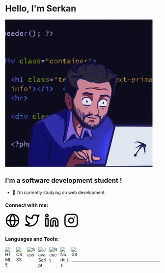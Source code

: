 # Hello, I'm Serkan

![A crazy developer as me.](./img/me1.gif)


## I'm a software development student  !

- 🌱 I'm currently studying on web development.
### Connect with me:

[![website](./img/globe-light.svg)](https://serkanyaman.dev)
&nbsp;&nbsp;
[![website](./img/twitter-light.svg)](https://twitter.com/serkanyamant)
&nbsp;&nbsp;
[![website](./img/linkedin-light.svg)](https://linkedin.com/in/serkanyamanz)
&nbsp;&nbsp;
[![website](./img/instagram-light.svg)](https://instagram.com/serkanyamanz)

### Languages and Tools:


<img align="left" alt="HTML5" width="26px" src="https://cdn.jsdelivr.net/gh/devicons/devicon/icons/html5/html5-original.svg" style="padding-right:10px;" />
<img align="left" alt="CSS3" width="26px" src="https://cdn.jsdelivr.net/gh/devicons/devicon/icons/css3/css3-original.svg" style="padding-right:10px;" />
<img align="left" alt="Sass" width="26px" src="https://cdn.jsdelivr.net/gh/devicons/devicon/icons/sass/sass-original.svg" style="padding-right:10px;" />
<img align="left" alt="JavaScript" width="26px" src="https://cdn.jsdelivr.net/gh/devicons/devicon/icons/javascript/javascript-original.svg" style="padding-right:10px;" />
<img align="left" alt="React" width="26px" src="https://cdn.jsdelivr.net/gh/devicons/devicon/icons/react/react-original.svg" style="padding-right:10px;" />
<img align="left" alt="Node.js" width="26px" src="https://cdn.jsdelivr.net/gh/devicons/devicon/icons/nodejs/nodejs-original.svg" style="padding-right:10px;" />
<img align="left" alt="Git" width="26px" src="https://cdn.jsdelivr.net/gh/devicons/devicon/icons/git/git-original.svg" style="padding-right:10px;" />
<br />
<br />

---


[website]: https://serkanyaman.dev
[twitter]: https://twitter.com/serkanyamant
[instagram]: https://instagram.com/serkanyamanz
[linkedin]: www.linkedin.com/in/serkanyamanz
